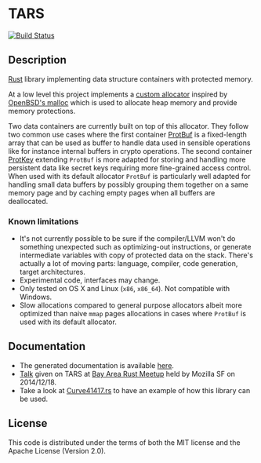 # TARS

[![Build Status](https://travis-ci.org/seb-m/tars.svg?branch=master)](https://travis-ci.org/seb-m/tars)


## Description

[Rust](http://www.rust-lang.org/) library implementing data structure containers with protected memory.

At a low level this project implements a [custom allocator](http://seb.dbzteam.org/rs/tars/tars/malloc/index.html) inspired by [OpenBSD's malloc](http://www.openbsd.org/cgi-bin/man.cgi?query=malloc&arch=default&manpath=OpenBSD-current) which is used to allocate heap memory and provide memory protections.

Two data containers are currently built on top of this allocator. They follow two common use cases where the first container [ProtBuf](http://seb.dbzteam.org/rs/tars/tars/struct.ProtBuf.html) is a fixed-length array that can be used as buffer to handle data used in sensible operations like for instance internal buffers in crypto operations. The second container [ProtKey](http://seb.dbzteam.org/rs/tars/tars/struct.ProtKey.html) extending `ProtBuf` is more adapted for storing and handling more persistent data like secret keys requiring more fine-grained access control. When used with its default allocator `ProtBuf` is particularly well adapted for handling small data buffers by possibly grouping them together on a same memory page and by caching empty pages when all buffers are deallocated.


### Known limitations

* It's not currently possible to be sure if the compiler/LLVM won't do something unexpected such as optimizing-out instructions, or generate intermediate variables with copy of protected data on the stack. There's actually a lot of moving parts: language, compiler, code generation, target architectures.
* Experimental code, interfaces may change.
* Only tested on OS X and Linux (`x86`, `x86_64`). Not compatible with Windows.
* Slow allocations compared to general purpose allocators albeit more optimized than naive `mmap` pages allocations in cases where `ProtBuf` is used with its default allocator.


## Documentation

* The generated documentation is available [here](http://seb.dbzteam.org/rs/tars/tars/).
* [Talk](https://github.com/seb-m/tars/raw/master/rust-meetup-122014/rust-meetup-122014-tars.pdf) given on TARS at [Bay Area Rust Meetup](https://air.mozilla.org/bay-area-rust-meetup-december-2014/) held by Mozilla SF on 2014/12/18.
* Take a look at [Curve41417.rs](https://github.com/seb-m/curve41417.rs) to have an example of how this library can be used.


## License

This code is distributed under the terms of both the MIT license and the Apache License (Version 2.0).
